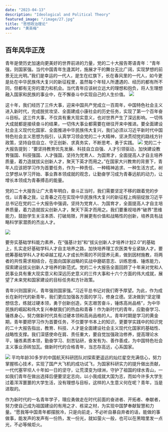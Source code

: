 ```yaml
---
date: "2023-04-13"
description: "Ideological and Political Theory"
featured_image: "/image/27.jpg"
title: "思想政治理论"
author: "黄英梅"
---
```


## 百年风华正茂

青年是使历史加速向更美好的世界前进的力量，党的二十大报告寄语青年：“青年强，则国家强。当代中国青年生逢其时，施展才干的舞台无比广阔，实现梦想的前景无比光明。”我们是幸运的一代人，是生在红旗下，长在春风里的一代人，如今更是处在中华民族伟大复兴的新征程里，虽然每个年轻人所遭遇的、经历的都有所不同，但都有无穷的潜力和机会。当代青年应该树立远大的理想和抱负，将人生理想融入国家和民族的事业中，在不懈奋斗中实现自己的人生价值。
![](/image/38.webp)

这十年，我们经历了三件大事，迎来中国共产党成立一百周年，中国特色社会主义进入新时代，完成脱贫攻坚、全面建成小康社会的历史任务，实现了第一个百年奋斗目标。这三件大事，不仅具有重大现实意义，也对世界产生了深远影响。一切伟大成就都是接续奋斗的结果，一切伟大事业都需要在继往开来中推进。要全面建设社会主义现代化国家、全面推进中华民族伟大复兴，我们必须以习近平新时代中国特色社会主义思想为指引，认真学习领会党的二十大精神，坚决贯彻党的路线方针政策，坚持自信自立、守正创新、求真务实，不断思考、勇于实践。
![](/image/39.jpg)
党的二十大报告提到：“要坚持教育优先发展、科技自立自强、人才引领驱动，加快建设教育强国、科技强国、人才强国，坚持为党育人、为国育才，全面提高人才自主培养质量，着力造就拔尖创新人才，聚天下英才而用之。”在国家大兴教育的背景下，青年人应该把学习作为首要任务，作为一种责任、一种精神追求、一种生活方式，树立梦想从学习开始、事业靠本领成就的观念，让勤奋学习成为青春远航的动力，让增长本领成为青春搏击的能量。

党的二十大报告让广大青年明白，奋斗正当时，我们需要坚定不移的跟着党的步伐，以青春之我，让青春之花在实现中华民族伟大复兴的新征程上绚丽绽放习近平总书记在党的二十大报告中强调，坚持为党育人、为国育才，全面提高人才自主培养质量，着力造就拔尖创新人才，聚天下英才而用之。我们要重视培养“破界”思维能力，鼓励学生关注本质、打破局限，开展更有价值和战略性的创新，培养具有战略科学家潜质的杰出人才。

![](/image/40.jpg)

要夯实基础学科能力素养，在“强基计划”和“拔尖创新人才培养计划2.0”的基础上，扎实走好基础学科人才自主培养之路，加快培养理工农医类专业紧缺人才。要统筹基础学科人才和卓越工程人才成长所需的不同营养元素，做到因材施教，将两者的共性需求相结合，在面向国家战略的实战中磨砺意志、训练思维、锤炼能力，探索建设拔尖创新人才培养的新范式。党的二十大报告全面回顾了十年来对党和人民事业具有重大现实意义和深远历史意义的三件大事和十六个方面的伟大成就，展望了未来党和国家建设的目标任务和方针政策。

青年兴则国家兴，青年强则国家强。”习近平总书记对我们寄予厚望。为此，作为成长在新时代的新青年，我们更应加强各方面的学习，修身立德。坚决做到“坚定理想信念，练就过硬本领，勇于创新创造，矢志艰苦奋斗，锤炼高尚品格”，为中华民族的崛起和伟大复兴奉献我们的热血和青春！作为新时代的青年，应勤奋学习、锤炼身心，努力做新时代具有过硬本领和高尚品格的人。青年时期是学习的黄金期，青年要把学习作为首要任务，不仅要学书本上的知识，更要学实践中的知识党的二十大报告指出，教育、科技、人才是全面建设社会主义现代化国家的基础性、战略性支撑。我们深感使命在肩、责任重大，要自觉加强政治修养，提高理论水平，锤炼素质本领，勤奋学习、刻苦钻研，奋发有为、善作善成，为中国特色社会主义事业添砖加瓦。做新时代的合格青年，当志存高远，心系国家。

![](/image/41.jpg)
平均年龄30多岁的中国航天科研团队对探索更遥远的灿烂星空充满信心，努力掌握核心技术，实现了国产大飞机的成功试飞，为国家科研实力的提升做出贡献，一代代塞罕坝人十年如一日的坚守，让荒漠变为绿洲，守护了祖国的绿水青山，一如我们青年在做出选择后便要坚定志向，以小我成就大国为志，而如今许多大学生过着浑浑噩噩的大学生活，没有理想与目标，这样的人生意义何在呢？青年，当是进取的。

作为新时代的一名青年学子，理应勇做走在时代前面的奋进者、开拓者、奉献者，努力使自己成为祖国建设的有用之才、栋梁之材，为实现中国梦奉献智慧和力量。“愿我等中国青年都摆脱冷，只是向前走，不必听自暴自弃者的话，能做的事做事，能发声的发声有一份热，发一份光，就如萤火一般，也可以在黑暗里发一点光，不必等候炬火。